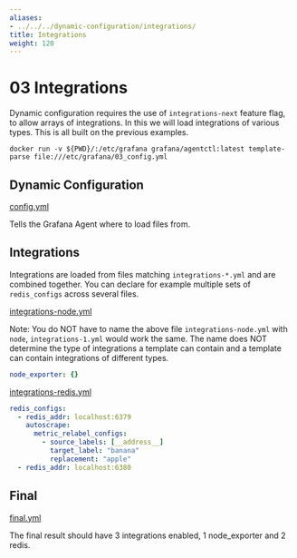```yaml
---
aliases:
- ../../../dynamic-configuration/integrations/
title: Integrations
weight: 120
---
```


# 03 Integrations

Dynamic configuration requires the use of `integrations-next` feature flag, to allow arrays of integrations. In this we will load integrations of various types. This is all built on the previous examples.

`docker run -v ${PWD}/:/etc/grafana grafana/agentctl:latest template-parse file:///etc/grafana/03_config.yml`

## Dynamic Configuration

[config.yml](https://github.com/grafana/agent/blob/main/docs/user/cookbook/dynamic-configuration/01_Basics/03_config.yml)

Tells the Grafana Agent where to load files from.

## Integrations

Integrations are loaded from files matching `integrations-*.yml` and are combined together. You can declare for example multiple sets of `redis_configs` across several files.

[integrations-node.yml](https://github.com/grafana/agent/blob/main/docs/user/cookbook/dynamic-configuration/01_Basics/03_assets/integrations-node.yml)

Note: You do NOT have to name the above file `integrations-node.yml` with `node`, `integrations-1.yml` would work the same. The name does NOT determine the type of integrations a template can contain and a template can contain integrations of different types.

```yaml
node_exporter: {}
```

[integrations-redis.yml](https://github.com/grafana/agent/blob/main/docs/user/cookbook/dynamic-configuration/01_Basics/03_assets/integrations-redis.yml)

```yaml
redis_configs:
  - redis_addr: localhost:6379
    autoscrape:
      metric_relabel_configs:
        - source_labels: [__address__]
          target_label: "banana"
          replacement: "apple"
  - redis_addr: localhost:6380
```

## Final

[final.yml](https://github.com/grafana/agent/blob/main/docs/user/cookbook/dynamic-configuration/01_Basics/03_assets/final.yml)

The final result should have 3 integrations enabled, 1 node_exporter and 2 redis.

